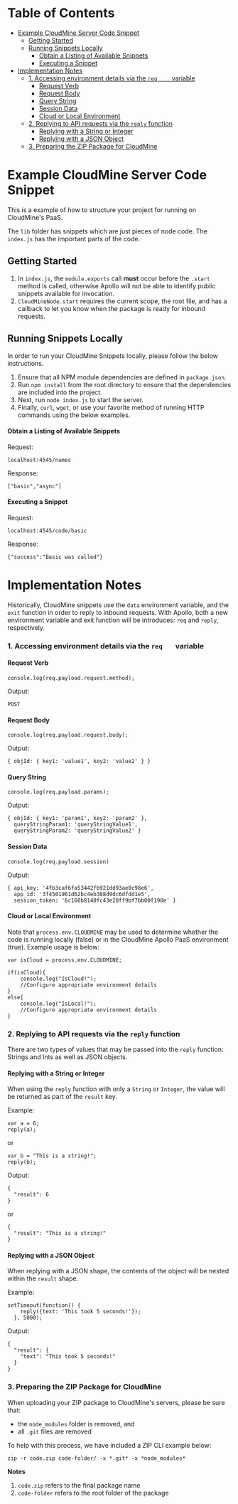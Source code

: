 <!-- START doctoc generated TOC please keep comment here to allow auto update -->
<!-- DON'T EDIT THIS SECTION, INSTEAD RE-RUN doctoc TO UPDATE -->
# Table of Contents

- [Example CloudMine Server Code Snippet](#example-cloudmine-server-code-snippet)
  - [Getting Started](#getting-started)
  - [Running Snippets Locally](#running-snippets-locally)
      - [Obtain a Listing of Available Snippets](#obtain-a-listing-of-available-snippets)
      - [Executing a Snippet](#executing-a-snippet)
- [Implementation Notes](#implementation-notes)
    - [1. Accessing environment details via the `req	` variable](#1-accessing-environment-details-via-the-req%09-variable)
      - [Request Verb](#request-verb)
      - [Request Body](#request-body)
      - [Query String](#query-string)
      - [Session Data](#session-data)
      - [Cloud or Local Environment](#cloud-or-local-environment)
    - [2. Replying to API requests via the `reply` function](#2-replying-to-api-requests-via-the-reply-function)
      - [Replying with a String or Integer](#replying-with-a-string-or-integer)
      - [Replying with a JSON Object](#replying-with-a-json-object)
    - [3. Preparing the ZIP Package for CloudMine](#3-preparing-the-zip-package-for-cloudmine)

<!-- END doctoc generated TOC please keep comment here to allow auto update -->

# Example CloudMine Server Code Snippet

This is a example of how to structure your project for running on CloudMine's PaaS.

The `lib` folder has snippets which are just pieces of node code. The `index.js` has the important parts of the code.

## Getting Started

1. In `index.js`, the `module.exports` call **must** occur before the `.start` method is called, otherwise Apollo will not be able to identify public snippets available for invocation. 
2. `CloudMineNode.start` requires the current scope, the root file, and has a callback to let you know when the package is ready for inbound requests.

## Running Snippets Locally

In order to run your CloudMine Snippets locally, please follow the below instructions. 

1. Ensure that all NPM module dependencies are defined in `package.json`. 
2. Run `npm install` from the root directory to ensure that the dependencies are included into the project. 
3. Next, run `node index.js` to start the server.
4. Finally, `curl`, `wget`, or use your favorite method of running HTTP commands using the below examples.

#### Obtain a Listing of Available Snippets

Request: 

`localhost:4545/names`

Response: 

`["basic","async"]`

#### Executing a Snippet
 
Request:

`localhost:4545/code/basic`

Response:

`{"success":"Basic was called"}`
 
# Implementation Notes

Historically, CloudMine snippets use the `data` environment variable, and the `exit` function in order to reply to inbound requests. With Apollo, both a new environment variable and exit function will be introduces: `req` and `reply`, respectively. 


### 1. Accessing environment details via the `req	` variable

#### Request Verb
```
console.log(req.payload.request.method);
```
Output:

```
POST
```

#### Request Body
```
console.log(req.payload.request.body);
```
Output:

```
{ objId: { key1: 'value1', key2: 'value2' } }
```

#### Query String
```
console.log(req.payload.params);
```
Output:

```
{ objId: { key1: 'param1', key2: 'param2' },
  queryStringParam1: 'queryStringValue1',
  queryStringParam2: 'queryStringValue2' }
```

#### Session Data

```
console.log(req.payload.session)
```
Output:

```
{ api_key: '4fb3caf6fa53442fb921dd93ae0c98e6',
  app_id: '3f4501961d62bc4eb388d9dc6dfdd1e5',
  session_token: '6c160b8140fc43e28ff9bf7bb00f198e' }
```

#### Cloud or Local Environment

Note that `process.env.CLOUDMINE` may be used to determine whether the code is running locally (false) or in the CloudMine Apollo PaaS environment (true). Example usage is below:

```
var isCloud = process.env.CLOUDMINE;

if(isCloud){
    console.log("IsCloud!");
    //Configure appropriate environment details
}
else{
    console.log("IsLocal!");
    //Configure appropriate environment details 
}
```

### 2. Replying to API requests via the `reply` function

There are two types of values that may be passed into the `reply` function: Strings and Ints as well as JSON objects. 

#### Replying with a String or Integer 

When using the `reply` function with only a `String` or `Integer`, the value will be returned as part of the `result` key. 

Example:

```
var a = 6;
reply(a);
```
or

```
var b = "This is a string!";
reply(b);
```

Output:

```
{
  "result": 6
}
```
or

```
{
  "result": "This is a string!"
}
```

#### Replying with a JSON Object 

When replying with a JSON shape, the contents of the object will be nested within the `result` shape. 

Example:

```
setTimeout(function() {
    reply({text: 'This took 5 seconds!'});
  }, 5000);
```

Output:

```
{
  "result": {
    "text": "This took 5 seconds!"
  }
}
```

### 3. Preparing the ZIP Package for CloudMine

When uploading your ZIP package to CloudMine's servers, please be sure that:

* the `node_modules` folder is removed, and
* all `.git` files are removed

To help with this process, we have included a ZIP CLI example below:

`zip -r code.zip code-folder/ -x *.git* -x *node_modules*`

**Notes**

1. `code.zip` refers to the final package name
2. `code-folder` refers to the root folder of the package